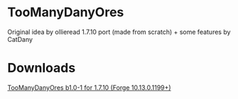 TooManyDanyOres
========================
Original idea by ollieread
1.7.10 port (made from scratch) + some features by CatDany

Downloads
========================
[TooManyDanyOres b1.0-1 for 1.7.10 (Forge 10.13.0.1199+)](https://github.com/CatDany/Danys-TooManyGodDamnOres/raw/master/public_releases/TooManyDanyOres-1.7.10-b1.0-1-forge-1199.jar)
